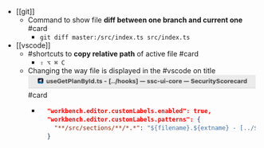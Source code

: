 - [[git]]
	- Command to show file **diff between one branch and current one** #card
		- `git diff master:/src/index.ts src/index.ts`
- [[vscode]]
	- #shortcuts to **copy relative path** of active file #card
		- `⇧ ⌥ ⌘ C`
	- Changing the way file is displayed in the #vscode on title ![image.png](../assets/image_1723557422670_0.png) #card
		- ```json
		    "workbench.editor.customLabels.enabled": true,
		    "workbench.editor.customLabels.patterns": {
		      "**/src/sections/**/*.*": "${filename}.${extname} - [../${dirname(0)}]"
		    }
		  ```